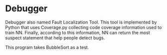 # Debugger
Debugger also named Fault Localization Tool.
This tool is implemented by Python that uses Coverage.py collecting code coverage information used to train NN.
Finally, according to this information, NN can return the most suspect statement that help people detect bugs.

This program takes BubbleSort as a test.

